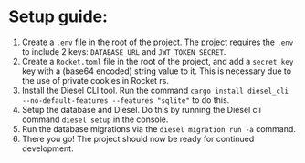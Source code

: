 # Setup guide:
1. Create a `.env` file in the root of the project. The project requires the `.env` to include 2 keys: `DATABASE_URL` and `JWT_TOKEN_SECRET`.
2. Create a `Rocket.toml` file in the root of the project, and add a `secret_key` key with a (base64 encoded) string value to it. This is necessary due to the use of private cookies in Rocket rs.
3. Install the Diesel CLI tool. Run the command `cargo install diesel_cli --no-default-features --features "sqlite"` to do this.
4. Setup the database and Diesel. Do this by running the Diesel cli command `diesel setup` in the console.
5. Run the database migrations via the `diesel migration run -a` command.
6. There you go! The project should now be ready for continued development.

